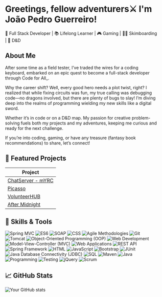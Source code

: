 # Greetings, fellow adventurers⚔️ I'm João Pedro Guerreiro!

🚀 Full Stack Developer | 📚 Lifelong Learner | 🎮 Gaming | 🏄‍♂️ Skimboarding | 🎲 D&D

## About Me

After some time as a field tester, I’ve traded the wires for a coding keyboard, embarked on an epic quest to become a full-stack developer through Code for All_.

Why the career shift? Well, every good hero needs a plot twist, right? I realized that while fixing circuits was fun, my true calling was debugging code—no dragons involved, but there are plenty of bugs to slay! I’m diving deep into the realms of programming wielding my new skills like a digital sword.

Whether it’s in code or on a D&D map. My passion for creative problem-solving fuels both my projects and my adventures, keeping me curious and ready for the next challenge. 

If you’re into coding, gaming, or have any treasure (fantasy book recommendations) to share, let’s connect!

## 🌟 Featured Projects 
| Project |
|---------|
| [ChatServer - mYRC](https://github.com/JoaoPedroGuerreiro/mYRC_ChatServer_TCP) |
| [Picasso](https://github.com/JoaoPedroGuerreiro/Picasso-aka-CubeDraw) |
| [VolunteerHUB](https://github.com/JoaoPedroGuerreiro/VolunteerHUB)|
| [After Midnight](https://github.com/JoaoPedroGuerreiro/AfterMidnight)|

## 🔧 Skills & Tools

![Spring MVC](https://img.shields.io/badge/-Spring%20MVC-6DB33F?logo=spring)
![ES6](https://img.shields.io/badge/-ES6-F7DF1E?logo=javascript)
![SOAP](https://img.shields.io/badge/-SOAP-FF9900)
![CSS](https://img.shields.io/badge/-CSS-1572B6?logo=css3)
![Agile Methodologies](https://img.shields.io/badge/-Agile%20Methodologies-FF6600)
![Git](https://img.shields.io/badge/-Git-F05032?logo=git)
![Tomcat](https://img.shields.io/badge/-Tomcat-F8DC75?logo=apache-tomcat)
![Object-Oriented Programming (OOP)](https://img.shields.io/badge/-OOP-4B8BBE)
![Web Development](https://img.shields.io/badge/-Web%20Development-3178C6?logo=webassembly)
![Model-View-Controller (MVC)](https://img.shields.io/badge/-MVC-6DB33F?logo=spring)
![Web Applications](https://img.shields.io/badge/-Web%20Applications-4B8BBE)
![REST API](https://img.shields.io/badge/-REST%20API-FF5733)
![Spring Framework](https://img.shields.io/badge/-Spring%20Framework-6DB33F?logo=spring)
![HTML](https://img.shields.io/badge/-HTML-E34F26?logo=html5)
![JavaScript](https://img.shields.io/badge/-JavaScript-F7DF1E?logo=javascript)
![Bootstrap](https://img.shields.io/badge/-Bootstrap-7952B3?logo=bootstrap)
![JUnit](https://img.shields.io/badge/-JUnit-25A162)
![Java Database Connectivity (JDBC)](https://img.shields.io/badge/-JDBC-4B8BBE)
![SQL](https://img.shields.io/badge/-SQL-003B57?logo=postgresql)
![Maven](https://img.shields.io/badge/-Maven-C71A36?logo=apache-maven)
![Java](https://img.shields.io/badge/-Java-007396?logo=java)
![Programming](https://img.shields.io/badge/-Programming-3178C6)
![Testing](https://img.shields.io/badge/-Testing-25A162)
![jQuery](https://img.shields.io/badge/-jQuery-0769AD?logo=jquery)
![Scrum](https://img.shields.io/badge/-Scrum-6DB33F)


## 📈 GitHub Stats
![Your GitHub stats](https://github-readme-stats.vercel.app/api?username=yourusername&show_icons=true&theme=radical)

